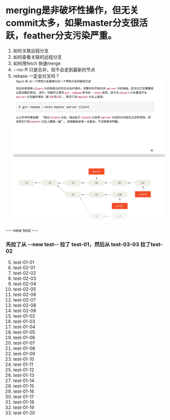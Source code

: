 # merging是非破坏性操作，但无关commit太多，如果master分支很活跃，feather分支污染严重。

1. 如何关联远程分支
2. 如何查看关联的远程分支
3. 如何用fetch 快速merge
4. --no-ff 只是合并，但不会走到最新的节点
5. rebase 一定会分叉吗？
![实现一下](2019-11-16-02-02-22.png)

--- new test ---
### 先拉了从 --new test-- 拉了 test-01，然后从 test-03-03 拉了test-02

5. test-01-01
6. test-02-01
7. test-02-02
8. test-02-03
9. test-02-04
10. test-02-05
11. test-02-06
12. test-02-07
13. test-02-08
14. test-02-09
15. test-01-02
16. test-01-03
17. test-01-04
18. test-01-05
19. test-01-06
20. test-01-07
21. test-01-08
22. test-01-09
23. test-01-10
24. test-01-11
25. test-01-12
26. test-01-13
27. test-01-14
28. test-01-15
29. test-01-16
30. test-01-17
31. test-01-18
32. test-01-19
33. test-01-20

